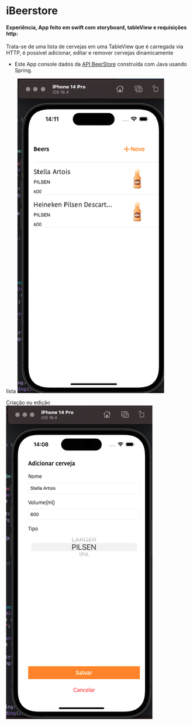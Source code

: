 # iBeerstore
#### Experiência, App feito em swift com storyboard, tableView e requisições http:
Trata-se de uma lista de cervejas em uma TableView que é carregada via HTTP, é possível adicionar, editar e remover cervejas dinamicamente
  - Este App console dados da [API BeerStore](https://github.com/Lipe1994/BeerStore) construída com Java usando Spring.

lista
  ![Example img](list_beer.png)


Criação ou edição
  ![Example img](add_beer.png)

